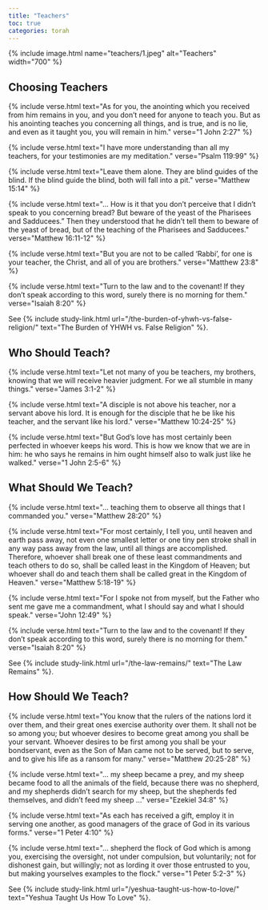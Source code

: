 ```yaml
---
title: "Teachers"
toc: true
categories: torah
---
```


{% include image.html name="teachers/1.jpeg" alt="Teachers" width="700" %}

## Choosing Teachers

{% include verse.html
text="As for you, the anointing which you received from him remains in you, and you don’t need for anyone to teach you. But as his anointing teaches you concerning all things, and is true, and is no lie, and even as it taught you, you will remain in him."
verse="1 John 2:27"
%}

{% include verse.html
text="I have more understanding than all my teachers, for your testimonies are my meditation."
verse="Psalm 119:99"
%}

{% include verse.html
text="Leave them alone. They are blind guides of the blind. If the blind guide the blind, both will fall into a pit."
verse="Matthew 15:14"
%}

{% include verse.html
text="... How is it that you don’t perceive that I didn’t speak to you concerning bread? But beware of the yeast of the Pharisees and Sadducees.” Then they understood that he didn’t tell them to beware of the yeast of bread, but of the teaching of the Pharisees and Sadducees."
verse="Matthew 16:11-12"
%}

{% include verse.html
text="But you are not to be called ‘Rabbi’, for one is your teacher, the Christ, and all of you are brothers."
verse="Matthew 23:8"
%}

{% include verse.html
text="Turn to the law and to the covenant! If they don’t speak according to this word, surely there is no morning for them."
verse="Isaiah 8:20"
%}

See {% include study-link.html url="/the-burden-of-yhwh-vs-false-religion/" text="The Burden of YHWH vs. False Religion" %}.

## Who Should Teach?

{% include verse.html
text="Let not many of you be teachers, my brothers, knowing that we will receive heavier judgment. For we all stumble in many things."
verse="James 3:1-2"
%}

{% include verse.html
text="A disciple is not above his teacher, nor a servant above his lord. It is enough for the disciple that he be like his teacher, and the servant like his lord."
verse="Matthew 10:24-25"
%}

{% include verse.html
text="But God’s love has most certainly been perfected in whoever keeps his word. This is how we know that we are in him: he who says he remains in him ought himself also to walk just like he walked."
verse="1 John 2:5-6"
%}

## What Should We Teach?

{% include verse.html
text="... teaching them to observe all things that I commanded you."
verse="Matthew 28:20"
%}

{% include verse.html
text="For most certainly, I tell you, until heaven and earth pass away, not even one smallest letter or one tiny pen stroke shall in any way pass away from the law, until all things are accomplished. Therefore, whoever shall break one of these least commandments and teach others to do so, shall be called least in the Kingdom of Heaven; but whoever shall do and teach them shall be called great in the Kingdom of Heaven."
verse="Matthew 5:18-19"
%}

{% include verse.html
text="For I spoke not from myself, but the Father who sent me gave me a commandment, what I should say and what I should speak."
verse="John 12:49"
%}

{% include verse.html
text="Turn to the law and to the covenant! If they don’t speak according to this word, surely there is no morning for them."
verse="Isaiah 8:20"
%}

See {% include study-link.html url="/the-law-remains/" text="The Law Remains" %}.

## How Should We Teach?

{% include verse.html
text="You know that the rulers of the nations lord it over them, and their great ones exercise authority over them. It shall not be so among you; but whoever desires to become great among you shall be your servant. Whoever desires to be first among you shall be your bondservant, even as the Son of Man came not to be served, but to serve, and to give his life as a ransom for many."
verse="Matthew 20:25-28"
%}

{% include verse.html
text="... my sheep became a prey, and my sheep became food to all the animals of the field, because there was no shepherd, and my shepherds didn’t search for my sheep, but the shepherds fed themselves, and didn’t feed my sheep ..."
verse="Ezekiel 34:8"
%}

{% include verse.html
text="As each has received a gift, employ it in serving one another, as good managers of the grace of God in its various forms."
verse="1 Peter 4:10"
%}

{% include verse.html
text="... shepherd the flock of God which is among you, exercising the oversight, not under compulsion, but voluntarily; not for dishonest gain, but willingly; not as lording it over those entrusted to you, but making yourselves examples to the flock."
verse="1 Peter 5:2-3"
%}

See {% include study-link.html url="/yeshua-taught-us-how-to-love/" text="Yeshua Taught Us How To Love" %}.
